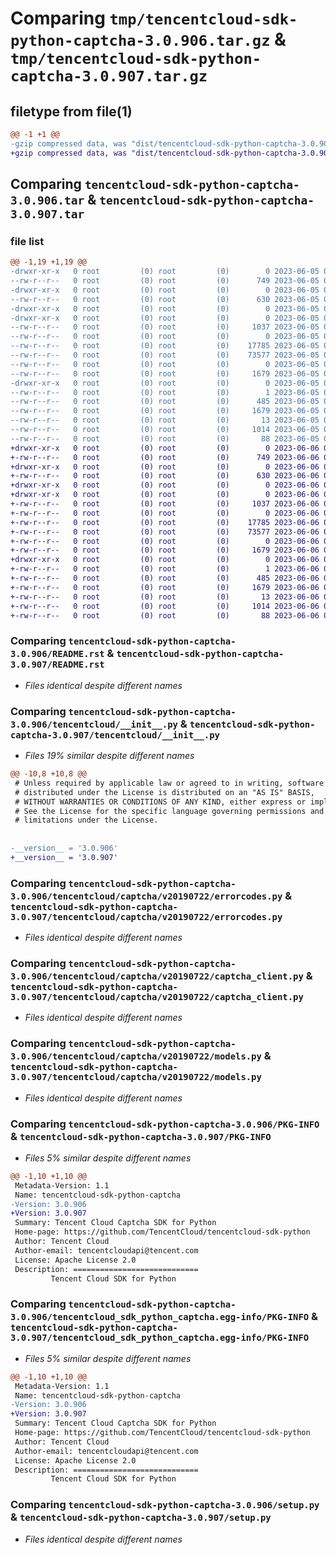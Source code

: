 # Comparing `tmp/tencentcloud-sdk-python-captcha-3.0.906.tar.gz` & `tmp/tencentcloud-sdk-python-captcha-3.0.907.tar.gz`

## filetype from file(1)

```diff
@@ -1 +1 @@
-gzip compressed data, was "dist/tencentcloud-sdk-python-captcha-3.0.906.tar", last modified: Mon Jun  5 00:28:34 2023, max compression
+gzip compressed data, was "dist/tencentcloud-sdk-python-captcha-3.0.907.tar", last modified: Tue Jun  6 02:20:26 2023, max compression
```

## Comparing `tencentcloud-sdk-python-captcha-3.0.906.tar` & `tencentcloud-sdk-python-captcha-3.0.907.tar`

### file list

```diff
@@ -1,19 +1,19 @@
-drwxr-xr-x   0 root         (0) root         (0)        0 2023-06-05 00:28:34.000000 tencentcloud-sdk-python-captcha-3.0.906/
--rw-r--r--   0 root         (0) root         (0)      749 2023-06-05 00:28:34.000000 tencentcloud-sdk-python-captcha-3.0.906/README.rst
-drwxr-xr-x   0 root         (0) root         (0)        0 2023-06-05 00:28:34.000000 tencentcloud-sdk-python-captcha-3.0.906/tencentcloud/
--rw-r--r--   0 root         (0) root         (0)      630 2023-06-05 00:28:34.000000 tencentcloud-sdk-python-captcha-3.0.906/tencentcloud/__init__.py
-drwxr-xr-x   0 root         (0) root         (0)        0 2023-06-05 00:28:34.000000 tencentcloud-sdk-python-captcha-3.0.906/tencentcloud/captcha/
-drwxr-xr-x   0 root         (0) root         (0)        0 2023-06-05 00:28:34.000000 tencentcloud-sdk-python-captcha-3.0.906/tencentcloud/captcha/v20190722/
--rw-r--r--   0 root         (0) root         (0)     1037 2023-06-05 00:28:34.000000 tencentcloud-sdk-python-captcha-3.0.906/tencentcloud/captcha/v20190722/errorcodes.py
--rw-r--r--   0 root         (0) root         (0)        0 2023-06-05 00:28:34.000000 tencentcloud-sdk-python-captcha-3.0.906/tencentcloud/captcha/v20190722/__init__.py
--rw-r--r--   0 root         (0) root         (0)    17785 2023-06-05 00:28:34.000000 tencentcloud-sdk-python-captcha-3.0.906/tencentcloud/captcha/v20190722/captcha_client.py
--rw-r--r--   0 root         (0) root         (0)    73577 2023-06-05 00:28:34.000000 tencentcloud-sdk-python-captcha-3.0.906/tencentcloud/captcha/v20190722/models.py
--rw-r--r--   0 root         (0) root         (0)        0 2023-06-05 00:28:34.000000 tencentcloud-sdk-python-captcha-3.0.906/tencentcloud/captcha/__init__.py
--rw-r--r--   0 root         (0) root         (0)     1679 2023-06-05 00:28:34.000000 tencentcloud-sdk-python-captcha-3.0.906/PKG-INFO
-drwxr-xr-x   0 root         (0) root         (0)        0 2023-06-05 00:28:34.000000 tencentcloud-sdk-python-captcha-3.0.906/tencentcloud_sdk_python_captcha.egg-info/
--rw-r--r--   0 root         (0) root         (0)        1 2023-06-05 00:28:34.000000 tencentcloud-sdk-python-captcha-3.0.906/tencentcloud_sdk_python_captcha.egg-info/dependency_links.txt
--rw-r--r--   0 root         (0) root         (0)      485 2023-06-05 00:28:34.000000 tencentcloud-sdk-python-captcha-3.0.906/tencentcloud_sdk_python_captcha.egg-info/SOURCES.txt
--rw-r--r--   0 root         (0) root         (0)     1679 2023-06-05 00:28:34.000000 tencentcloud-sdk-python-captcha-3.0.906/tencentcloud_sdk_python_captcha.egg-info/PKG-INFO
--rw-r--r--   0 root         (0) root         (0)       13 2023-06-05 00:28:34.000000 tencentcloud-sdk-python-captcha-3.0.906/tencentcloud_sdk_python_captcha.egg-info/top_level.txt
--rw-r--r--   0 root         (0) root         (0)     1014 2023-06-05 00:28:34.000000 tencentcloud-sdk-python-captcha-3.0.906/setup.py
--rw-r--r--   0 root         (0) root         (0)       88 2023-06-05 00:28:34.000000 tencentcloud-sdk-python-captcha-3.0.906/setup.cfg
+drwxr-xr-x   0 root         (0) root         (0)        0 2023-06-06 02:20:26.000000 tencentcloud-sdk-python-captcha-3.0.907/
+-rw-r--r--   0 root         (0) root         (0)      749 2023-06-06 02:20:26.000000 tencentcloud-sdk-python-captcha-3.0.907/README.rst
+drwxr-xr-x   0 root         (0) root         (0)        0 2023-06-06 02:20:26.000000 tencentcloud-sdk-python-captcha-3.0.907/tencentcloud/
+-rw-r--r--   0 root         (0) root         (0)      630 2023-06-06 02:20:26.000000 tencentcloud-sdk-python-captcha-3.0.907/tencentcloud/__init__.py
+drwxr-xr-x   0 root         (0) root         (0)        0 2023-06-06 02:20:26.000000 tencentcloud-sdk-python-captcha-3.0.907/tencentcloud/captcha/
+drwxr-xr-x   0 root         (0) root         (0)        0 2023-06-06 02:20:26.000000 tencentcloud-sdk-python-captcha-3.0.907/tencentcloud/captcha/v20190722/
+-rw-r--r--   0 root         (0) root         (0)     1037 2023-06-06 02:20:26.000000 tencentcloud-sdk-python-captcha-3.0.907/tencentcloud/captcha/v20190722/errorcodes.py
+-rw-r--r--   0 root         (0) root         (0)        0 2023-06-06 02:20:26.000000 tencentcloud-sdk-python-captcha-3.0.907/tencentcloud/captcha/v20190722/__init__.py
+-rw-r--r--   0 root         (0) root         (0)    17785 2023-06-06 02:20:26.000000 tencentcloud-sdk-python-captcha-3.0.907/tencentcloud/captcha/v20190722/captcha_client.py
+-rw-r--r--   0 root         (0) root         (0)    73577 2023-06-06 02:20:26.000000 tencentcloud-sdk-python-captcha-3.0.907/tencentcloud/captcha/v20190722/models.py
+-rw-r--r--   0 root         (0) root         (0)        0 2023-06-06 02:20:26.000000 tencentcloud-sdk-python-captcha-3.0.907/tencentcloud/captcha/__init__.py
+-rw-r--r--   0 root         (0) root         (0)     1679 2023-06-06 02:20:26.000000 tencentcloud-sdk-python-captcha-3.0.907/PKG-INFO
+drwxr-xr-x   0 root         (0) root         (0)        0 2023-06-06 02:20:26.000000 tencentcloud-sdk-python-captcha-3.0.907/tencentcloud_sdk_python_captcha.egg-info/
+-rw-r--r--   0 root         (0) root         (0)        1 2023-06-06 02:20:26.000000 tencentcloud-sdk-python-captcha-3.0.907/tencentcloud_sdk_python_captcha.egg-info/dependency_links.txt
+-rw-r--r--   0 root         (0) root         (0)      485 2023-06-06 02:20:26.000000 tencentcloud-sdk-python-captcha-3.0.907/tencentcloud_sdk_python_captcha.egg-info/SOURCES.txt
+-rw-r--r--   0 root         (0) root         (0)     1679 2023-06-06 02:20:26.000000 tencentcloud-sdk-python-captcha-3.0.907/tencentcloud_sdk_python_captcha.egg-info/PKG-INFO
+-rw-r--r--   0 root         (0) root         (0)       13 2023-06-06 02:20:26.000000 tencentcloud-sdk-python-captcha-3.0.907/tencentcloud_sdk_python_captcha.egg-info/top_level.txt
+-rw-r--r--   0 root         (0) root         (0)     1014 2023-06-06 02:20:26.000000 tencentcloud-sdk-python-captcha-3.0.907/setup.py
+-rw-r--r--   0 root         (0) root         (0)       88 2023-06-06 02:20:26.000000 tencentcloud-sdk-python-captcha-3.0.907/setup.cfg
```

### Comparing `tencentcloud-sdk-python-captcha-3.0.906/README.rst` & `tencentcloud-sdk-python-captcha-3.0.907/README.rst`

 * *Files identical despite different names*

### Comparing `tencentcloud-sdk-python-captcha-3.0.906/tencentcloud/__init__.py` & `tencentcloud-sdk-python-captcha-3.0.907/tencentcloud/__init__.py`

 * *Files 19% similar despite different names*

```diff
@@ -10,8 +10,8 @@
 # Unless required by applicable law or agreed to in writing, software
 # distributed under the License is distributed on an "AS IS" BASIS,
 # WITHOUT WARRANTIES OR CONDITIONS OF ANY KIND, either express or implied.
 # See the License for the specific language governing permissions and
 # limitations under the License.
 
 
-__version__ = '3.0.906'
+__version__ = '3.0.907'
```

### Comparing `tencentcloud-sdk-python-captcha-3.0.906/tencentcloud/captcha/v20190722/errorcodes.py` & `tencentcloud-sdk-python-captcha-3.0.907/tencentcloud/captcha/v20190722/errorcodes.py`

 * *Files identical despite different names*

### Comparing `tencentcloud-sdk-python-captcha-3.0.906/tencentcloud/captcha/v20190722/captcha_client.py` & `tencentcloud-sdk-python-captcha-3.0.907/tencentcloud/captcha/v20190722/captcha_client.py`

 * *Files identical despite different names*

### Comparing `tencentcloud-sdk-python-captcha-3.0.906/tencentcloud/captcha/v20190722/models.py` & `tencentcloud-sdk-python-captcha-3.0.907/tencentcloud/captcha/v20190722/models.py`

 * *Files identical despite different names*

### Comparing `tencentcloud-sdk-python-captcha-3.0.906/PKG-INFO` & `tencentcloud-sdk-python-captcha-3.0.907/PKG-INFO`

 * *Files 5% similar despite different names*

```diff
@@ -1,10 +1,10 @@
 Metadata-Version: 1.1
 Name: tencentcloud-sdk-python-captcha
-Version: 3.0.906
+Version: 3.0.907
 Summary: Tencent Cloud Captcha SDK for Python
 Home-page: https://github.com/TencentCloud/tencentcloud-sdk-python
 Author: Tencent Cloud
 Author-email: tencentcloudapi@tencent.com
 License: Apache License 2.0
 Description: ============================
         Tencent Cloud SDK for Python
```

### Comparing `tencentcloud-sdk-python-captcha-3.0.906/tencentcloud_sdk_python_captcha.egg-info/PKG-INFO` & `tencentcloud-sdk-python-captcha-3.0.907/tencentcloud_sdk_python_captcha.egg-info/PKG-INFO`

 * *Files 5% similar despite different names*

```diff
@@ -1,10 +1,10 @@
 Metadata-Version: 1.1
 Name: tencentcloud-sdk-python-captcha
-Version: 3.0.906
+Version: 3.0.907
 Summary: Tencent Cloud Captcha SDK for Python
 Home-page: https://github.com/TencentCloud/tencentcloud-sdk-python
 Author: Tencent Cloud
 Author-email: tencentcloudapi@tencent.com
 License: Apache License 2.0
 Description: ============================
         Tencent Cloud SDK for Python
```

### Comparing `tencentcloud-sdk-python-captcha-3.0.906/setup.py` & `tencentcloud-sdk-python-captcha-3.0.907/setup.py`

 * *Files identical despite different names*


